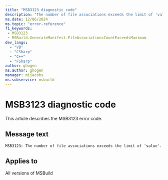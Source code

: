 ```yaml
---
title: "MSB3123 diagnostic code"
description: "The number of file associations exceeds the limit of 'value'."
ms.date: 12/06/2024
ms.topic: "error-reference"
f1_keywords:
 - MSB3123
 - MSBuild.GenerateManifest.FileAssociationsCountExceedsMaximum
dev_langs:
  - "VB"
  - "CSharp"
  - "C++"
  - "FSharp"
author: ghogen
ms.author: ghogen
manager: mijacobs
ms.subservice: msbuild
---
```


# MSB3123 diagnostic code

<!-- :::ErrorDefinitionDescription::: -->
<!-- :::editable-content name="introDescription"::: -->
This article describes the MSB3123 error code.
<!-- :::editable-content-end::: -->

## Message text

```output
MSB3123: The number of file associations exceeds the limit of 'value'.
```

<!-- :::editable-content name="postOutputDescription"::: -->
<!--
{StrBegin="MSB3123: "}
-->
<!-- :::editable-content-end::: -->
<!-- :::ErrorDefinitionDescription-end::: -->

## Applies to

All versions of MSBuild
